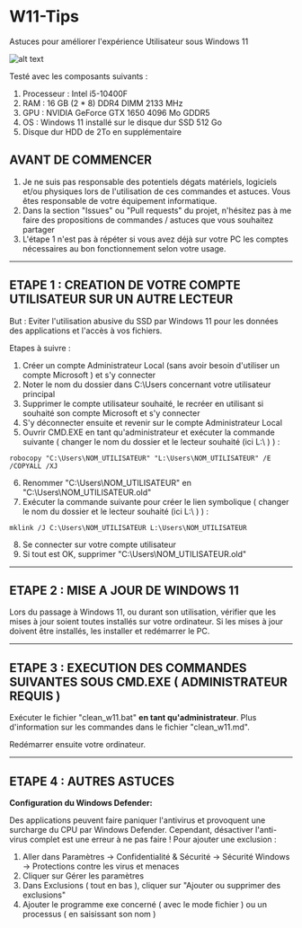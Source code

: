 # W11-Tips
Astuces pour améliorer l'expérience Utilisateur sous Windows 11

![alt text](https://github.com/Jack0b0Tori/W11-Tips/blob/main/w11.png?raw=true)

Testé avec les composants suivants :
1. Processeur : Intel i5-10400F
2. RAM : 16 GB (2 * 8) DDR4 DIMM 2133 MHz
3. GPU : NVIDIA GeForce GTX 1650 4096 Mo GDDR5
4. OS : Windows 11 installé sur le disque dur SSD 512 Go
5. Disque dur HDD de 2To en supplémentaire

## AVANT DE COMMENCER

1. Je ne suis pas responsable des potentiels dégats matériels, logiciels et/ou physiques lors de l'utilisation de ces commandes et astuces. Vous êtes responsable de votre équipement informatique.
2. Dans la section "Issues" ou "Pull requests" du projet, n'hésitez pas à me faire des propositions de commandes / astuces que vous souhaitez partager 
3. L'étape 1 n'est pas à répéter si vous avez déjà sur votre PC les comptes nécessaires au bon fonctionnement selon votre usage.

-----------------

## ETAPE 1 : CREATION DE VOTRE COMPTE UTILISATEUR SUR UN AUTRE LECTEUR 

But : Eviter l'utilisation abusive du SSD par Windows 11 pour les données des applications et l'accès à vos fichiers.

Etapes à suivre :

1. Créer un compte Administrateur Local (sans avoir besoin d'utiliser un compte Microsoft ) et s'y connecter
2. Noter le nom du dossier dans C:\Users concernant votre utilisateur principal
3. Supprimer le compte utilisateur souhaité, le recréer en utilisant si souhaité son compte Microsoft et s'y connecter
4. S'y déconnecter ensuite et revenir sur le compte Administrateur Local
5. Ouvrir CMD.EXE en tant qu'administrateur et exécuter la commande suivante ( changer le nom du dossier et le lecteur souhaité (ici L:\ ) ) :
```
robocopy "C:\Users\NOM_UTILISATEUR" "L:\Users\NOM_UTILISATEUR" /E /COPYALL /XJ
```
6. Renommer "C:\Users\NOM_UTILISATEUR" en "C:\Users\NOM_UTILISATEUR.old"
7. Exécuter la commande suivante pour créer le lien symbolique ( changer le nom du dossier et le lecteur souhaité (ici L:\ ) ) :
```
mklink /J C:\Users\NOM_UTILISATEUR L:\Users\NOM_UTILISATEUR
```
8. Se connecter sur votre compte utilisateur
9. Si tout est OK, supprimer "C:\Users\NOM_UTILISATEUR.old"

-----------------

## ETAPE 2 : MISE A JOUR DE WINDOWS 11

Lors du passage à Windows 11, ou durant son utilisation, vérifier que les mises à jour soient toutes installés sur votre ordinateur. Si les mises à jour doivent être installés, les installer et redémarrer le PC.

-----------------

## ETAPE 3 : EXECUTION DES COMMANDES SUIVANTES SOUS CMD.EXE ( ADMINISTRATEUR REQUIS )

Exécuter le fichier "clean_w11.bat" __en tant qu'administrateur__. Plus d'information sur les commandes dans le fichier "clean_w11.md".

Redémarrer ensuite votre ordinateur.

-----------------

## ETAPE 4 : AUTRES ASTUCES

__Configuration du Windows Defender:__

Des applications peuvent faire paniquer l'antivirus et provoquent une surcharge du CPU par Windows Defender. Cependant, désactiver l'anti-virus complet est une erreur à ne pas faire ! Pour ajouter une exclusion :
1. Aller dans Paramètres -> Confidentialité  & Sécurité -> Sécurité Windows -> Protections contre les virus et menaces
2. Cliquer sur Gérer les paramètres
3. Dans Exclusions ( tout en bas ), cliquer sur "Ajouter ou supprimer des exclusions"
4. Ajouter le programme exe concerné ( avec le mode fichier ) ou un processus ( en saisissant son nom )
